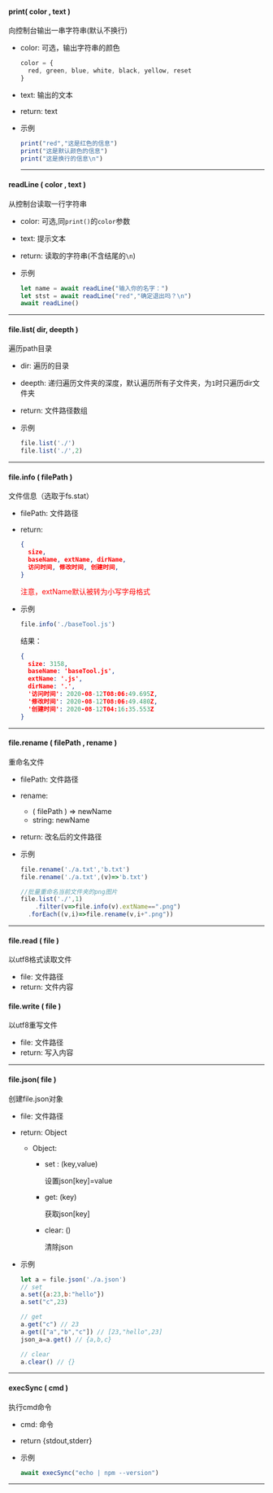 #### print( color , text )

向控制台输出一串字符串(默认不换行)

+ color: 可选，输出字符串的颜色

  ```javascript
  color = {
  	red, green, blue, white, black, yellow, reset
  }
  ```

+ text: 输出的文本

+ return: text

+ 示例

  ```javascript
  print("red","这是红色的信息")
  print("这是默认颜色的信息")
  print("这是换行的信息\n")
  ```

  ---

#### readLine ( color , text )

从控制台读取一行字符串

+ color: 可选,同`print()`的`color`参数

+ text: 提示文本
+ return: 读取的字符串(不含结尾的`\n`)

+ 示例

  ```javascript
  let name = await readLine("输入你的名字：")
  let stst = await readLine("red","确定退出吗？\n")
  await readLine()
  ```

  

---

#### file.list( dir, deepth )

遍历path目录

+ dir: 遍历的目录
+ deepth: 递归遍历文件夹的深度，默认遍历所有子文件夹，为`1`时只遍历dir文件夹
+ return: 文件路径数组

+ 示例

  ```javascript
  file.list('./')
  file.list('./',2)
  ```



---

#### file.info ( filePath )

文件信息（选取于fs.stat）

+ filePath: 文件路径

+ return: 

  ```json
  {
  	size, 
  	baseName, extName, dirName, 
  	访问时间, 修改时间, 创建时间,
  }
  ```

  <font color="red">注意，extName默认被转为小写字母格式</font>

+ 示例

  ```javascript
  file.info('./baseTool.js')
  ```

  结果：

  ```json
  {
    size: 3158,
    baseName: 'baseTool.js',
    extName: '.js',
    dirName: '.',
    '访问时间': 2020-08-12T08:06:49.695Z,
    '修改时间': 2020-08-12T08:06:49.480Z,
    '创建时间': 2020-08-12T04:16:35.553Z
  }
  ```

---

#### file.rename ( filePath , rename )

重命名文件

+ filePath: 文件路径
+ rename: 
  + ( filePath ) => newName
  + string: newName
+ return: 改名后的文件路径

+ 示例

  ```javascript
  file.rename('./a.txt','b.txt')
  file.rename('./a.txt',(v)=>'b.txt')
  
  //批量重命名当前文件夹的png图片
  file.list('./',1)
      .filter(v=>file.info(v).extName==".png")
  	.forEach((v,i)=>file.rename(v,i+".png"))
  ```

---

#### file.read ( file )

以utf8格式读取文件

+ file: 文件路径
+ return: 文件内容

#### file.write ( file )

以utf8重写文件

+ file: 文件路径
+ return: 写入内容

---

#### file.json( file )

创建file.json对象

+ file: 文件路径

+ return: Object

  + Object: 

    + set : (key,value)

      设置json[key]=value

    + get: (key)

      获取json[key]

    + clear: ()

      清除json

+ 示例

  ```javascript
  let a = file.json('./a.json')
  // set
  a.set({a:23,b:"hello"})
  a.set("c",23)
  
  // get
  a.get("c") // 23
  a.get(["a","b","c"]) // [23,"hello",23]
  json_a=a.get() // {a,b,c}
  
  // clear
  a.clear() // {}
  ```

---

#### execSync ( cmd )

执行cmd命令

+ cmd: 命令

+ return {stdout,stderr}

+ 示例

  ```javascript
  await execSync("echo | npm --version")
  ```

---


